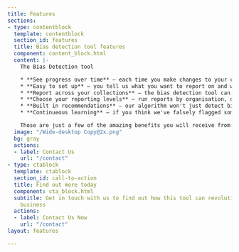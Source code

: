 ```yaml
---
title: Features
sections:
- type: contentblock
  template: contentblock
  section_id: features
  title: Bias detection tool features
  component: content_block.html
  content: |-
    The Bias Detection tool

    * **See progress over time** — each time you make changes to your content the tool will rerun and provide a new set of feedback and show how your diversity has improved over time
    * **Easy to set up** — you tell us what you want to report on and we'll handle the rest. Once the first index is complete new checks will be run 12 times a day.
    * **Report across your collections** — the bias detection tool can check your word documents on the server, job descriptions on the ATS, your copy on the website... where ever you have content we can check it.
    * **Choose your reporting levels** — run reports by organisation, department, by role type, or by individual job description.
    * **Built in recommendations** — our algorithm won't just detect bias, but it will give you feedback around why it has been flagged and provide you a set of alternatives.
    * **Continueous learning** — if you think we've falsely flagged something you can provide one-click feedback to help our algorithm learn.

    Those are just a few of the amazing benefits you will receive from our tool, for further information and to become one of our pilot companys [get in touch today](/contact).
  image: "/Wide-desktop Copy@2x.png"
  bg: gray
  actions:
  - label: Contact Us
    url: "/contact"
- type: ctablock
  template: ctablock
  section_id: call-to-action
  title: Find out more today
  component: cta_block.html
  subtitle: Get in touch with us to find out how this tool can revolutionise your
    business
  actions:
  - label: Contact Us Now
    url: "/contact"
layout: features

---
```

